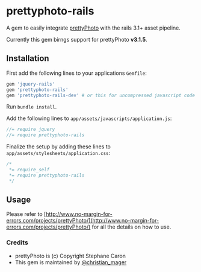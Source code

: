 prettyphoto-rails
=================

A gem to easily integrate [prettyPhoto](http://www.no-margin-for-errors.com/projects/prettyPhoto/) with the rails 3.1+ asset pipeline.

Currently this gem birngs support for prettyPhoto **v3.1.5**.

## Installation

First add the following lines to your applications `Gemfile`:

``` ruby
gem 'jquery-rails'
gem 'prettyphoto-rails'
gem 'prettyphoto-rails-dev' # or this for uncompressed javascript code
```

Run `bundle install`.

Add the following lines to `app/assets/javascripts/application.js`:

``` javascript
//= require jquery
//= require prettyphoto-rails
```

Finalize the setup by adding these lines to `app/assets/stylesheets/application.css`:

``` css
/*
 *= require_self
 *= require prettyphoto-rails 
 */
```

## Usage

Please refer to [http://www.no-margin-for-errors.com/projects/prettyPhoto/](http://www.no-margin-for-errors.com/projects/prettyPhoto/)
for all the details on how to use. 

### Credits

* prettyPhoto is (c) Copyright Stephane Caron
* This gem is maintained by [@christian_mager](https://www.twitter.com/#!/christian_mager)

